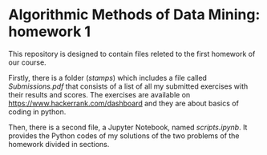 # Algorithmic Methods of Data Mining: homework 1

This repository is designed to contain files releted to the first homework of our course.

Firstly, there is a folder (*stamps*) which includes a file called *Submissions.pdf* that consists of a list of all my submitted exercises with their results and scores. The exercises are available on https://www.hackerrank.com/dashboard and they are about basics of coding in python.

Then, there is a second file, a Jupyter Notebook, named *scripts.ipynb*. It provides the Python codes of my solutions of the two problems of the homework divided in sections.

